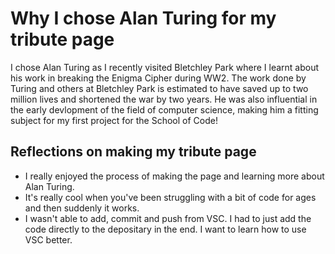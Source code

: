 # Why I chose Alan Turing for my tribute page
I chose Alan Turing as I recently visited Bletchley Park where I learnt about his work in breaking the Enigma Cipher during WW2. 
The work done by Turing and others at Bletchley Park is estimated to have saved up to two million lives and shortened the war by two years. 
He was also influential in the early devlopment of the field of computer science, making him a fitting subject for my first project for the School of Code!

## Reflections on making my tribute page
- I really enjoyed the process of making the page and learning more about Alan Turing.
- It's really cool when you've been struggling with a bit of code for ages and then suddenly it works.
- I wasn't able to add, commit and push from VSC. I had to just add the code directly to the depositary in the end. I want to learn how to use VSC better. 
